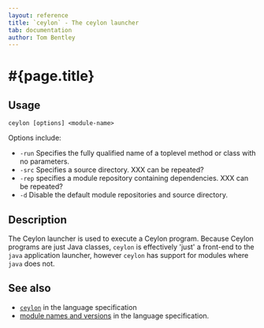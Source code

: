 ```yaml
---
layout: reference
title: `ceylon` - The ceylon launcher
tab: documentation
author: Tom Bentley
---
```


# #{page.title}

## Usage 

<!-- lang: none -->
    ceylon [options] <module-name>

Options include:

* `-run` Specifies the fully qualified name of a toplevel method or class with no parameters.
* `-src` Specifies a source directory. XXX can be repeated?
* `-rep` specifies a module repository containing dependencies. XXX can be repeated?
* `-d` Disable the default module repositories and source directory.

## Description

The Ceylon launcher is used to execute a Ceylon program. Because Ceylon programs
are just Java classes, `ceylon` is effectively 'just' a front-end to the 
`java` application launcher, however `ceylon` has support for modules where 
`java` does not.

## See also

* [`ceylon`](#{site.urls.spec}#thevmfrontent) in the language specification
* [module names and versions](#{site.urls.spec}#modulenamesandversionidentifiers) in the language specification.
